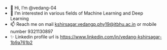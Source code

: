 - 👋 Hi, I’m @vedang-04
- 👀 I’m interested in various fields of Machine Learning and Deep Learning
- 📫 Reach me on mail kshirsagar.vedangp.phy19@itbhu.ac.in or mobile number 9321130897
- ✨ Linkedin profile url is https://www.linkedin.com/in/vedang-kshirsagar-1b9a761b2

<!---
vedang-04/vedang-04 is a ✨ special ✨ repository because its `README.md` (this file) appears on your GitHub profile.
You can click the Preview link to take a look at your changes.
--->
